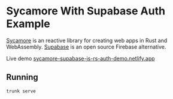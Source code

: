 # Sycamore With Supabase Auth Example

[Sycamore](https://sycamore-rs.netlify.app/) is an reactive library for creating web apps in Rust and WebAssembly. [Supabase](https://sycamore-supabase-js-rs-auth-demo.netlify.app/) is an open source Firebase alternative.

Live demo [sycamore-supabase-js-rs-auth-demo.netlify.app](https://sycamore-supabase-js-rs-auth-demo.netlify.app/)

## Running

```
trunk serve
```
